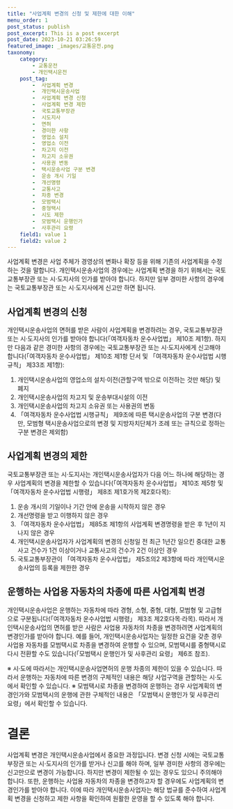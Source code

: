 ```yaml
---
title: "사업계획 변경의 신청 및 제한에 대한 이해"
menu_order: 1
post_status: publish
post_excerpt: This is a post excerpt
post_date: 2023-10-21 03:26:59
featured_image: _images/교통운전.png
taxonomy:
    category:
        - 교통운전
        - 개인택시운전
    post_tag:
        -  사업계획 변경
        -  개인택시운송사업
        -  사업계획 변경 신청
        -  사업계획 변경 제한
        -  국토교통부장관
        -  시도지사
        -  면허
        -  경미한 사항
        -  영업소 설치
        -  영업소 이전
        -  차고지 이전
        -  차고지 소유권
        -  사용권 변동
        -  택시운송사업 구분 변경
        -  운송 개시 기일
        -  개선명령
        -  교통사고
        -  차종 변경
        -  모범택시
        -  중형택시
        -  시도 제한
        -  모범택시 운행인가
        -  사후관리 요령
    field1: value 1
    field2: value 2
---
```



사업계획 변경은 사업 주체가 경영상의 변화나 확장 등을 위해 기존의 사업계획을 수정하는 것을 말합니다. 개인택시운송사업의 경우에는 사업계획 변경을 하기 위해서는 국토교통부장관 또는 시·도지사의 인가를 받아야 합니다. 하지만 일부 경미한 사항의 경우에는 국토교통부장관 또는 시·도지사에게 신고만 하면 됩니다.

## 사업계획 변경의 신청

개인택시운송사업의 면허를 받은 사람이 사업계획을 변경하려는 경우, 국토교통부장관 또는 시·도지사의 인가를 받아야 합니다(「여객자동차 운수사업법」 제10조 제1항). 하지만 다음과 같은 경미한 사항의 경우에는 국토교통부장관 또는 시·도지사에게 신고해야 합니다(「여객자동차 운수사업법」 제10조 제1항 단서 및 「여객자동차 운수사업법 시행규칙」 제33조 제1항):

1. 개인택시운송사업의 영업소의 설치·이전(관할구역 밖으로 이전하는 것만 해당) 및 폐지
2. 개인택시운송사업의 차고지 및 운송부대시설의 이전
3. 개인택시운송사업의 차고지 소유권 또는 사용권의 변동
4. 「여객자동차 운수사업법 시행규칙」 제9조에 따른 택시운송사업의 구분 변경(다만, 모범형 택시운송사업으로의 변경 및 지방자치단체가 조례 또는 규칙으로 정하는 구분 변경은 제외함)

## 사업계획 변경의 제한

국토교통부장관 또는 시·도지사는 개인택시운송사업자가 다음 어느 하나에 해당하는 경우 사업계획의 변경을 제한할 수 있습니다(「여객자동차 운수사업법」 제10조 제5항 및 「여객자동차 운수사업법 시행령」 제8조 제1호가목 제2호다목):

1. 운송 개시의 기일이나 기간 안에 운송을 시작하지 않은 경우
2. 개선명령을 받고 이행하지 않은 경우
3. 「여객자동차 운수사업법」 제85조 제1항의 사업계획 변경명령을 받은 후 1년이 지나지 않은 경우
4. 개인택시운송사업자가 사업계획의 변경의 신청일 전 최근 1년간 일으킨 중대한 교통사고 건수가 1건 이상이거나 교통사고의 건수가 2건 이상인 경우
5. 국토교통부장관이 「여객자동차 운수사업법」 제5조의2 제3항에 따라 개인택시운송사업의 등록을 제한한 경우

## 운행하는 사업용 자동차의 차종에 따른 사업계획 변경

개인택시운송사업은 운행하는 자동차에 따라 경형, 소형, 중형, 대형, 모범형 및 고급형으로 구분됩니다(「여객자동차 운수사업법 시행령」 제3조 제2호다목·라목). 따라서 개인택시운송사업의 면허를 받은 사람은 사업용 자동차의 차종을 변경하려면 사업계획의 변경인가를 받아야 합니다. 예를 들어, 개인택시운송사업자는 일정한 요건을 갖춘 경우 사업용 자동차를 모범택시로 차종을 변경하여 운행할 수 있으며, 모범택시를 중형택시로 다시 전환할 수도 있습니다(「모범택시 운행인가 및 사후관리 요령」 제6조 참조).

※ 시·도에 따라서는 개인택시운송사업면허의 운행 차종의 제한이 있을 수 있습니다. 따라서 운행하는 자동차에 따른 변경의 구체적인 내용은 해당 사업구역을 관할하는 시·도에서 확인할 수 있습니다.
※ 모범택시로 차종을 변경하여 운행하는 경우 사업계획의 변경인가와 모범택시의 운행에 관한 구체적인 내용은 「모범택시 운행인가 및 사후관리 요령」에서 확인할 수 있습니다.

# 결론

사업계획 변경은 개인택시운송사업에서 중요한 과정입니다. 변경 신청 시에는 국토교통부장관 또는 시·도지사의 인가를 받거나 신고를 해야 하며, 일부 경미한 사항의 경우에는 신고만으로 변경이 가능합니다. 하지만 변경이 제한될 수 있는 경우도 있으니 주의해야 합니다. 또한, 운행하는 사업용 자동차의 차종을 변경하고자 할 경우에도 사업계획의 변경인가를 받아야 합니다. 이에 따라 개인택시운송사업자는 해당 법규를 준수하여 사업계획 변경을 신청하고 제한 사항을 확인하여 원활한 운영을 할 수 있도록 해야 합니다.


